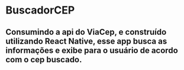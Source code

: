 # BuscadorCEP

## Consumindo a api do ViaCep, e construído utilizando React Native, esse app busca as informações e exibe para o usuário de acordo com o cep buscado.

